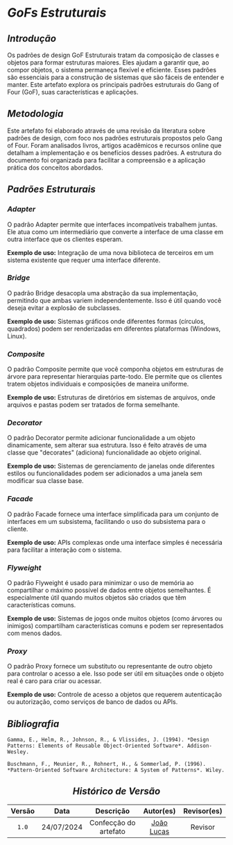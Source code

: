 # <a>*GoFs Estruturais*</a>

## <a>*Introdução*</a>

Os padrões de design GoF Estruturais tratam da composição de classes e objetos para formar estruturas maiores. Eles ajudam a garantir que, ao compor objetos, o sistema permaneça flexível e eficiente. Esses padrões são essenciais para a construção de sistemas que são fáceis de entender e manter. Este artefato explora os principais padrões estruturais do Gang of Four (GoF), suas características e aplicações.

## <a>*Metodologia*</a>

Este artefato foi elaborado através de uma revisão da literatura sobre padrões de design, com foco nos padrões estruturais propostos pelo Gang of Four. Foram analisados livros, artigos acadêmicos e recursos online que detalham a implementação e os benefícios desses padrões. A estrutura do documento foi organizada para facilitar a compreensão e a aplicação prática dos conceitos abordados.

## <a>*Padrões Estruturais*</a>

### <a>*Adapter*</a>

O padrão Adapter permite que interfaces incompatíveis trabalhem juntas. Ele atua como um intermediário que converte a interface de uma classe em outra interface que os clientes esperam.

**Exemplo de uso:** Integração de uma nova biblioteca de terceiros em um sistema existente que requer uma interface diferente.

### <a>*Bridge*</a>

O padrão Bridge desacopla uma abstração da sua implementação, permitindo que ambas variem independentemente. Isso é útil quando você deseja evitar a explosão de subclasses.

**Exemplo de uso:** Sistemas gráficos onde diferentes formas (círculos, quadrados) podem ser renderizadas em diferentes plataformas (Windows, Linux).

### <a>*Composite*</a>

O padrão Composite permite que você componha objetos em estruturas de árvore para representar hierarquias parte-todo. Ele permite que os clientes tratem objetos individuais e composições de maneira uniforme.

**Exemplo de uso:** Estruturas de diretórios em sistemas de arquivos, onde arquivos e pastas podem ser tratados de forma semelhante.

### <a>*Decorator*</a>

O padrão Decorator permite adicionar funcionalidade a um objeto dinamicamente, sem alterar sua estrutura. Isso é feito através de uma classe que "decorates" (adiciona) funcionalidade ao objeto original.

**Exemplo de uso:** Sistemas de gerenciamento de janelas onde diferentes estilos ou funcionalidades podem ser adicionados a uma janela sem modificar sua classe base.

### <a>*Facade*</a>

O padrão Facade fornece uma interface simplificada para um conjunto de interfaces em um subsistema, facilitando o uso do subsistema para o cliente.

**Exemplo de uso:** APIs complexas onde uma interface simples é necessária para facilitar a interação com o sistema.

### <a>*Flyweight*</a>

O padrão Flyweight é usado para minimizar o uso de memória ao compartilhar o máximo possível de dados entre objetos semelhantes. É especialmente útil quando muitos objetos são criados que têm características comuns.

**Exemplo de uso:** Sistemas de jogos onde muitos objetos (como árvores ou inimigos) compartilham características comuns e podem ser representados com menos dados.

### <a>*Proxy*</a>

O padrão Proxy fornece um substituto ou representante de outro objeto para controlar o acesso a ele. Isso pode ser útil em situações onde o objeto real é caro para criar ou acessar.

**Exemplo de uso:** Controle de acesso a objetos que requerem autenticação ou autorização, como serviços de banco de dados ou APIs.

## <a>*Bibliografia*</a>

    Gamma, E., Helm, R., Johnson, R., & Vlissides, J. (1994). *Design Patterns: Elements of Reusable Object-Oriented Software*. Addison-Wesley.

    Buschmann, F., Meunier, R., Rohnert, H., & Sommerlad, P. (1996). *Pattern-Oriented Software Architecture: A System of Patterns*. Wiley.

<Center>

## <a>*Histórico de Versão*</a>

| Versão |    Data    |       Descrição       |                    Autor(es)                     | Revisor(es) |
| :----: | :--------: | :-------------------: | :----------------------------------------------: | :---------: |
| `1.0`  | 24/07/2024 | Confecção do artefato | [João Lucas](https://github.com/VasconcelosJoao) |   Revisor   |